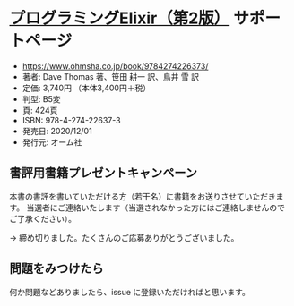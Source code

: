 # [プログラミングElixir（第2版）](https://www.ohmsha.co.jp/book/9784274226373/) サポートページ

* https://www.ohmsha.co.jp/book/9784274226373/
* 著者: Dave Thomas 著、笹田 耕一 訳、鳥井 雪 訳
* 定価: 3,740円 （本体3,400円＋税）
* 判型: B5変
* 頁: 424頁
* ISBN: 978-4-274-22637-3
* 発売日: 2020/12/01
* 発行元: オーム社

## 書評用書籍プレゼントキャンペーン

本書の書評を書いていただける方（若干名）に書籍をお送りさせていただきます。
当選者にご連絡いたします（当選されなかった方にはご連絡しませんのでご了承ください）。

→ 締め切りました。たくさんのご応募ありがとうございました。

## 問題をみつけたら

何か問題などありましたら、issue に登録いただければと思います。
